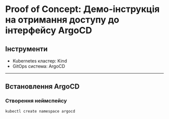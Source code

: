 # Proof of Concept: Демо-інструкція на отримання доступу до інтерфейсу ArgoCD

## Інструменти

- Kubernetes кластер: Kind
- GitOps система: ArgoCD

---

## Встановлення ArgoCD

### Створення неймспейсу

```bash
kubectl create namespace argocd
